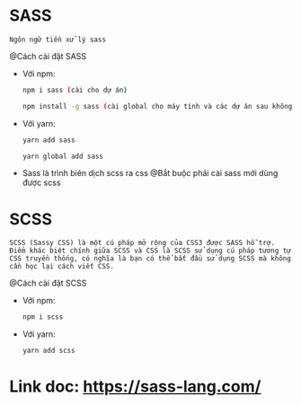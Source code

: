 # SASS
    Ngôn ngữ tiền xử lý sass
@Cách cài đặt SASS
- Với npm:
    ```sh
    npm i sass (cài cho dự án)
    ```
    ```sh
    npm install -g sass (cài global cho máy tính và các dự án sau không cần cài)
    ```
- Với yarn:
    ```sh
    yarn add sass 
    ```
    ```sh
    yarn global add sass
    ```
- Sass là trình biên dịch scss ra css
@Bắt buộc phải cài sass mới dùng được scss


# SCSS
    SCSS (Sassy CSS) là một cú pháp mở rộng của CSS3 được SASS hỗ trợ. Điểm khác biệt chính giữa SCSS và CSS là SCSS sử dụng cú pháp tương tự CSS truyền thống, có nghĩa là bạn có thể bắt đầu sử dụng SCSS mà không cần học lại cách viết CSS. 
@Cách cài đặt SCSS
- Với npm:
    ```sh
    npm i scss
    ```
- Với yarn:
    ```sh
    yarn add scss
    ```
# Link doc: https://sass-lang.com/
